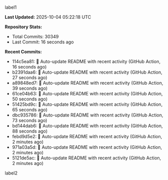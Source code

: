 
label1 
<!-- ACTIVITY_START -->
**Last Updated:** 2025-10-04 05:22:18 UTC

**Repository Stats:**
- Total Commits: 30349
- Last Commit: 16 seconds ago

**Recent Commits:**
- 114c5ea81: 🤖 Auto-update README with recent activity (GitHub Action, 16 seconds ago)
- b2391daa6: 🤖 Auto-update README with recent activity (GitHub Action, 27 seconds ago)
- a89848ed7: 🤖 Auto-update README with recent activity (GitHub Action, 39 seconds ago)
- 61ce04b63: 🤖 Auto-update README with recent activity (GitHub Action, 50 seconds ago)
- 51425bd9c: 🤖 Auto-update README with recent activity (GitHub Action, 65 seconds ago)
- dbc935786: 🤖 Auto-update README with recent activity (GitHub Action, 73 seconds ago)
- bd144dab6: 🤖 Auto-update README with recent activity (GitHub Action, 88 seconds ago)
- febd9d5e2: 🤖 Auto-update README with recent activity (GitHub Action, 2 minutes ago)
- 971a03a5d: 🤖 Auto-update README with recent activity (GitHub Action, 2 minutes ago)
- 5121de5ac: 🤖 Auto-update README with recent activity (GitHub Action, 2 minutes ago)
<!-- ACTIVITY_END -->

label2
